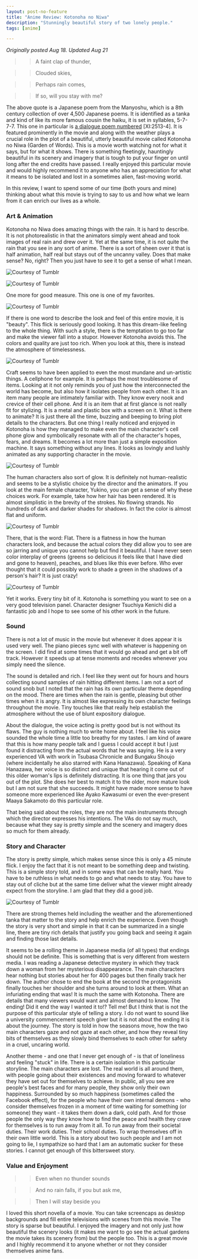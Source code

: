 ```yaml
---
layout: post-no-feature
title: "Anime Review: Kotonoha no Niwa"
description: "Stunningly beautiful story of two lonely people."
tags: [anime]

---
```


*Originally posted Aug 18. Updated Aug 21*

>>A faint clap of thunder, 

>>Clouded skies, 

>>Perhaps rain comes, 

>>If so, will you stay with me?

The above quote is a Japanese poem from the Manyoshu, which is a 8th century collection of over 4,500 Japanese poems. It is identified as a tanka and kind of like its more famous cousin the haiku, it is set in syllables, 5-7-7-7. This one in particular is [a dialogue poem numbered](http://books.google.com/books?id=1o41bL7QbVoC&lpg=PA58&ots=jOAFYnvsQS&dq=Manyoshu%20rain%20thunder%20stay&pg=PA58#v=onepage&q=Manyoshu%20rain%20thunder%20stay&f=false) \[XI:2513-4\]. It is featured prominently in the movie and along with the weather plays a crucial role in the plot of a beautiful, utterly beautiful movie called Kotonoha no Niwa (Garden of Words). This is a movie worth watching not for what it says, but for what it shows. There is something fleetingly, hauntingly beautiful in its scenery and imagery that is tough to put your finger on until long after the end credits have passed. I really enjoyed this particular movie and would highly recommend it to anyone who has an appreciation for what it means to be isolated and lost in a sometimes alien, fast-moving world.

In this review, I want to spend some of our time (both yours and mine) thinking about what this movie is trying to say to us and how what we learn from it can enrich our lives as a whole. 

### Art & Animation

Kotonoha no Niwa does amazing things with the rain. It is hard to describe. It is not photorealistic in that the animators simply went ahead and took images of real rain and drew over it. Yet at the same time, it is not quite the rain that you see in any sort of anime. There is a sort of sheen over it that is half animation, half real but stays out of the uncanny valley. Does that make sense? No, right? Then you just have to see it to get a sense of what I mean. 

![Courtesy of Tumblr](http://24.media.tumblr.com/be900a389ea243f9df19913de65051e0/tumblr_mrpcyrG2761snfl86o4_500.gif)

![Courtesy of Tumblr](http://31.media.tumblr.com/e90d7afa08f9796ad9533a6d5a7127b1/tumblr_mrnzkfhNss1sro4tgo1_500.gif)

One more for good measure. This one is one of my favorites. 

![Courtesy of Tumblr](http://31.media.tumblr.com/2b0a123dd9b4a1a25d4ace9f0b8f0e8e/tumblr_mrpcyrG2761snfl86o5_500.gif)

If there is one word to describe the look and feel of this entire movie, it is "beauty". This flick is seriously good looking. It has this dream-like feeling to the whole thing. With such a style, there is the temptation to go too far and make the viewer fall into a stupor. However Kotonoha avoids this. The colors and quality are just too rich. When you look at this, there is instead the atmosphere of timelessness. 

![Courtesy of Tumblr](http://24.media.tumblr.com/2b8489f2fb58223064564519046c922e/tumblr_mrh9esLg5L1steu17o1_500.gif)

Craft seems to have been applied to even the most mundane and un-artistic things. A cellphone for example. It is perhaps the most troublesome of items. Looking at it not only reminds you of just how the interconnected the world has become, but also how it isolates people from each other. It is an item many people are intimately familiar with. They know every nook and crevice of their cell phone. And it is an item that at first glance is not really fit for stylizing. It is a metal and plastic box with a screen on it. What is there to animate? It is just there all the time, buzzing and beeping to bring plot details to the characters. But one thing I really noticed and enjoyed in Kotonoha is how they managed to make even the main character's cell phone glow and symbolically resonate with all of the character's hopes, fears, and dreams. It becomes a lot more than just a simple exposition machine. It says something without any lines. It looks as lovingly and lushly animated as any supporting character in the movie. 

![Courtesy of Tumblr](http://24.media.tumblr.com/f053a3487e0c41dba8d8519eec46d74c/tumblr_mrai7crd7A1qlzg7ho2_500.jpg)

The human characters also sort of glow. It is definitely not human-realistic and seems to be a stylistic choice by the director and the animators. If you look at the main female character, Yukino, you can get a sense of why these choices work. For example, take how her hair has been rendered. It is almost simplistic in the brevity of the strokes. No flowing strands. No hundreds of dark and darker shades for shadows. In fact the color is almost flat and uniform. 

![Courtesy of Tumblr](http://24.media.tumblr.com/023f632e452ea56fb5f3f5854aa2db58/tumblr_mrai7crd7A1qlzg7ho1_500.jpg)

There, that is the word: Flat. There is a flatness in how the human characters look, and because the actual colors they did allow you to see are so jarring and unique you cannot help but find it beautiful. I have never seen color interplay of greens (greens so delicious it feels like that I have died and gone to heaven), peaches, and blues like this ever before. Who ever thought that it could possibly work to shade a green in the shadows of a person's hair? It is just crazy! 

![Courtesy of Tumblr](http://24.media.tumblr.com/c49534f23cddec9fa128fd9f2a698ec2/tumblr_mrg9rqkk401qgfld8o2_r1_500.png)

Yet it works. Every tiny bit of it. Kotonoha is something you want to see on a very good television panel. Character designer Tsuchiya Kenichi did a fantastic job and I hope to see some of his other work in the future.

### Sound

There is not a lot of music in the movie but whenever it does appear it is used very well. The piano pieces sync well with whatever is happening on the screen. I did find at some times that it would go ahead and get a bit off track. However it speeds up at tense moments and recedes whenever you simply need the silence. 

The sound is detailed and rich. I feel like they went out for hours and hours collecting sound samples of rain hitting different items. I am not a sort of sound snob but I noted that the rain has its own particular theme depending on the mood. There are times when the rain is gentle, pleasing but other times when it is angry. It is almost like expressing its own character feelings throughout the movie. Tiny touches like that really help establish the atmosphere without the use of blunt expository dialogue. 

About the dialogue, the voice acting is pretty good but is not without its flaws. The guy is nothing much to write home about. I feel like his voice sounded the whole time a little too breathy for my tastes. I am kind of aware that this is how many people talk and I guess I could accept it but I just found it distracting from the actual words that he was saying. He is a very experienced VA with work in Tsubasa Chronicle and Bungaku Shoujo (where incidentally he also starred with Kana Hanazawa). Speaking of Kana Hanazawa, her voice is so distinct and unique that hearing it come out of this older woman's lips is definitely distracting. It is one thing that jars you out of the plot. She does her best to match it to the older, more mature look but I am not sure that she succeeds. It might have made more sense to have someone more experienced like Ayako Kawasumi or even the ever-present Maaya Sakamoto do this particular role.

That being said about the roles, they are not the main instruments through which the director expresses his intentions. The VAs do not say much, because what they say is pretty simple and the scenery and imagery does so much for them already.  

### Story and Character

The story is pretty simple, which makes sense since this is only a 45 minute flick. I enjoy the fact that it is not meant to be something deep and twisting. This is a simple story told, and in some ways that can be really hard. You have to be ruthless in what needs to go and what needs to stay. You have to stay out of cliche but at the same time deliver what the viewer might already expect from the storyline. I am glad that they did a good job. 

![Courtesy of Tumblr](http://24.media.tumblr.com/c2ba2e87c8097e59abac8ed05bf3713b/tumblr_mrlo2d6o921rlajeko1_500.jpg)

There are strong themes held including the weather and the aforementioned tanka that matter to the story and help enrich the experience. Even though the story is very short and simple in that it can be summarized in a single line, there are tiny rich details that justify you going back and seeing it again and finding those last details. 

It seems to be a rolling theme in Japanese media (of all types) that endings should not be definite. This is something that is very different from western media. I was reading a Japanese detective mystery in which they track down a woman from her mysterious disappearance. The main characters hear nothing but stories about her for 400 pages but then finally track her down. The author chose to end the book at the second the protagonists finally touches her shoulder and she turns around to look at them. What an infuriating ending that was! It is much the same with Kotonoha. There are details that many viewers would want and almost demand to know. The ending! Did it end the way I wanted it to!? Tell me! But I think that is not the purpose of this particular style of telling a story. I do not want to sound like a university commencement speech giver but it is not about the ending it is about the journey. The story is told in how the seasons move, how the two main characters gaze and not gaze at each other, and how they reveal tiny bits of themselves as they slowly bind themselves to each other for safety in a cruel, uncaring world. 

Another theme - and one that I never get enough of - is that of loneliness and feeling "stuck" in life. There is a certain isolation in this particular storyline. The main characters are lost. The real world is all around them, with people going about their existences and moving forward to whatever they have set out for themselves to achieve. In public, all you see are people's best faces and for many people, they show only their own happiness. Surrounded by so much happiness (sometimes called the Facebook effect), for the people who have their own internal demons - who consider themselves frozen in a moment of time waiting for something (or someone) they want - it takes them down a dark, cold path. And for those people the only way they know how to find the peace and health they crave for themselves is to run away from it all. To run away from their societal duties. Their work duties. Their school duties. To wrap themselves off in their own little world. This is a story about two such people and I am not going to lie, I sympathize so hard that I am an automatic sucker for these stories. I cannot get enough of this bittersweet story. 

### Value and Enjoyment

>>Even when no thunder sounds

>>And no rain falls, if you but ask me, 

>>Then I will stay beside you 

I loved this short novella of a movie. You can take screencaps as desktop backgrounds and fill entire televisions with scenes from this movie. The story is sparse but beautiful. I enjoyed the imagery and not only just how beautiful the scenery looks (it makes me want to go see the actual gardens the movie takes its scenery from) but the people too. This is a great movie and I highly recommend it to anyone whether or not they consider themselves anime fans. 